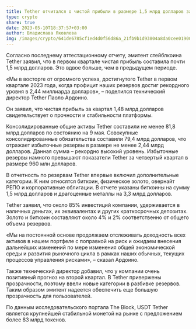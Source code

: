 ```yaml
---
title: Tether отчитался о чистой прибыли в размере 1,5 млрд долларов за первый квартал
type: crypto
share: true
date: 2023-05-10T18:37:57+03:00
author: Владислава Яковлева
img: /images/crypto/641de6785cf1ed4d0f56d86a_21fb9b1d93804a8da0cee01900b56d83.webp
---
```

Согласно последнему аттестационному отчету, эмитент стейблкоина Tether заявил, что в первом квартале чистая прибыль составила почти 1,5 млрд долларов. Это вдвое больше, чем в предыдущем периоде.

«Мы в восторге от огромного успеха, достигнутого Tether в первом квартале 2023 года, когда профицит наших резервов достиг рекордного уровня в 2,44 миллиарда долларов», – поделился технический директор Tether Паоло Ардоино.

Он заявил, что чистая прибыль за квартал 1,48 млрд долларов свидетельствует о прочности и стабильности платформы.

Консолидированные общие активы Tether составили не менее 81,8 млрд долларов по состоянию на 9 мая. Совокупные консолидированные обязательства составили 79,4 млрд долларов, что отражает избыточные резервы в размере не менее 2,44 млрд долларов. Данная сумма – рекордно высокий уровень. Избыточные резервы намного превышают показатели Tether за четвертый квартал в размере 960 млн долларов.

В отчетность по резервам Tether впервые включил дополнительные категории. К ним относятся биткоин, физическое золото, овернайт РЕПО и корпоративные облигации. В отчете указаны биткоины на сумму 1,5 млрд долларов и драгоценные металлы на 3,3 млрд долларов.

Tether заявил, что около 85% инвестиций компании, удерживается в наличных деньгах, их эквивалентах и ​​других краткосрочных депозитах. Золото и биткоин составляют около 4% и 2% соответственно от общего объема резервов.

«Мы на постоянной основе продолжаем отслеживать доходность всех активов в нашем портфеле с поправкой на риск и ожидаем внесения дальнейших изменений по мере изменения общей экономической среды и развития рыночного цикла в рамках наших обычных, текущих процессов управления рисками», – сказал Ардоино.

Также технический директор добавил, что у компании очень позитивный прогноз на второй квартал. В Tether привержены прозрачности, поэтому ввели новые категории в разбивке резервов. Таким образом эмитент надеется обеспечить еще большую прозрачность для пользователей.

По данным исследовательского портала The Block, USDT Tether является крупнейшей стабильной монетой на рынке с предложением более 83 млрд токенов.